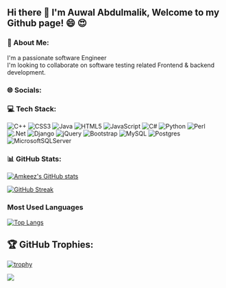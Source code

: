 ## Hi there 👋 I'm Auwal Abdulmalik, Welcome to my Github page! :smile: :heart_eyes:

### 💫 About Me:
I'm a passionate software Engineer<br>I'm looking to collaborate on software testing related Frontend & backend development.

### 🌐 Socials:


### 💻 Tech Stack:
![C++](https://img.shields.io/badge/c++-%2300599C.svg?style=for-the-badge&logo=c%2B%2B&logoColor=white) ![CSS3](https://img.shields.io/badge/css3-%231572B6.svg?style=for-the-badge&logo=css3&logoColor=white) ![Java](https://img.shields.io/badge/java-%23ED8B00.svg?style=for-the-badge&logo=java&logoColor=white) ![HTML5](https://img.shields.io/badge/html5-%23E34F26.svg?style=for-the-badge&logo=html5&logoColor=white) ![JavaScript](https://img.shields.io/badge/javascript-%23323330.svg?style=for-the-badge&logo=javascript&logoColor=%23F7DF1E) ![C#](https://img.shields.io/badge/c%23-%23239120.svg?style=for-the-badge&logo=c-sharp&logoColor=white) ![Python](https://img.shields.io/badge/python-3670A0?style=for-the-badge&logo=python&logoColor=ffdd54) ![Perl](https://img.shields.io/badge/perl-%2339457E.svg?style=for-the-badge&logo=perl&logoColor=white) ![.Net](https://img.shields.io/badge/.NET-5C2D91?style=for-the-badge&logo=.net&logoColor=white) ![Django](https://img.shields.io/badge/django-%23092E20.svg?style=for-the-badge&logo=django&logoColor=white) ![jQuery](https://img.shields.io/badge/jquery-%230769AD.svg?style=for-the-badge&logo=jquery&logoColor=white) ![Bootstrap](https://img.shields.io/badge/bootstrap-%23563D7C.svg?style=for-the-badge&logo=bootstrap&logoColor=white) ![MySQL](https://img.shields.io/badge/mysql-%2300f.svg?style=for-the-badge&logo=mysql&logoColor=white) ![Postgres](https://img.shields.io/badge/postgres-%23316192.svg?style=for-the-badge&logo=postgresql&logoColor=white) ![MicrosoftSQLServer](https://img.shields.io/badge/Microsoft%20SQL%20Sever-CC2927?style=for-the-badge&logo=microsoft%20sql%20server&logoColor=white)
### 📊 GitHub Stats:
[![Amkeez's GitHub stats](https://github-readme-stats.vercel.app/api?username=Amkeez252&count_private=true&show_icons=true&theme=radical)](https://github.com/Amkeez252/github-readme-stats)

[![GitHub Streak](https://github-readme-streak-stats.herokuapp.com?user=Amkeez252&theme=nightowl)](https://git.io/streak-stats)

### Most Used Languages
[![Top Langs](https://github-readme-stats.vercel.app/api/top-langs/?username=Amkeez252&layout=compact)](https://github.com/Amkeez252/github-readme-stats)

## 🏆 GitHub Trophies:
[![trophy](https://github-profile-trophy.vercel.app/?username=Amkeez252&theme=onedark)](https://github.com/Amkeez252/github-profile-trophy)


[![](https://visitcount.itsvg.in/api?id=Amkeez252&icon=0&color=0)](https://visitcount.itsvg.in)

<!--
**Amkeez252/Amkeez252** is a ✨ _special_ ✨ repository because its `README.md` (this file) appears on your GitHub profile.

Here are some ideas to get you started:

- 🔭 I’m currently working on ...
- 🌱 I’m currently learning ...
- 👯 I’m looking to collaborate on ...
- 🤔 I’m looking for help with ...
- 💬 Ask me about ...
- 📫 How to reach me: ...
- 😄 Pronouns: ...
- ⚡ Fun fact: ...
-->
